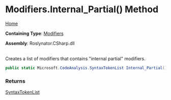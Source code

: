 # Modifiers\.Internal\_Partial\(\) Method

[Home](../../../../README.md)

**Containing Type**: [Modifiers](../README.md)

**Assembly**: Roslynator\.CSharp\.dll

\
Creates a list of modifiers that contains "internal partial" modifiers\.

```csharp
public static Microsoft.CodeAnalysis.SyntaxTokenList Internal_Partial()
```

### Returns

[SyntaxTokenList](https://docs.microsoft.com/en-us/dotnet/api/microsoft.codeanalysis.syntaxtokenlist)

